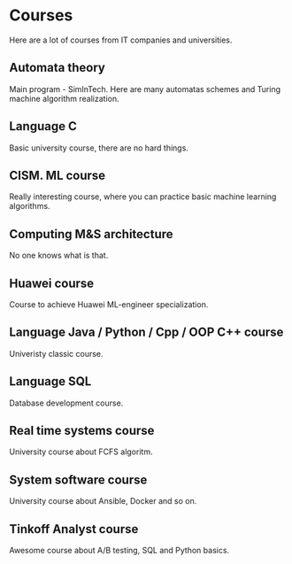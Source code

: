 # Courses

Here are a lot of courses from IT companies and universities.

## Automata theory

Main program - SimInTech. Here are many automatas schemes and Turing machine algorithm realization.

## Language C

Basic university course, there are no hard things.

## CISM. ML course

Really interesting course, where you can practice basic machine learning algorithms.

## Computing M&S architecture

No one knows what is that.

## Huawei course

Course to achieve Huawei ML-engineer specialization.

## Language Java / Python / Cpp / OOP C++ course

Univeristy classic course.

## Language SQL

Database development course.

## Real time systems course

University course about FCFS algoritm.

## System software course

University course about Ansible, Docker and so on.

## Tinkoff Analyst course

Awesome course about A/B testing, SQL and Python basics.